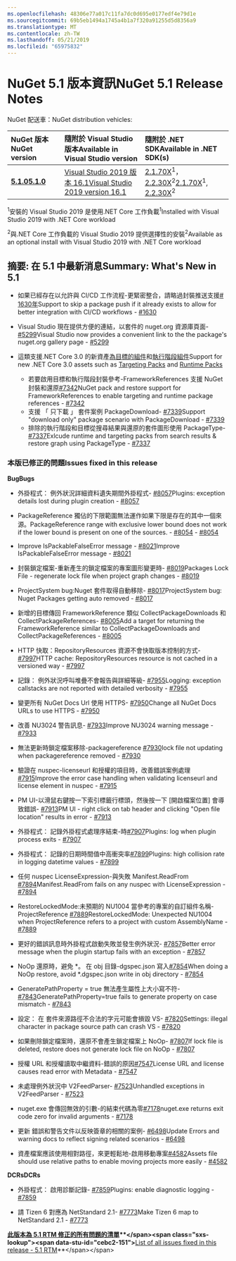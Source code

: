 ```yaml
---
ms.openlocfilehash: 48306e77a017c11fa7dc0d695e0177edf4e79d1e
ms.sourcegitcommit: 69b5eb1494a1745a4b1a7f320a91255d5d8356a9
ms.translationtype: MT
ms.contentlocale: zh-TW
ms.lasthandoff: 05/21/2019
ms.locfileid: "65975832"
---
```

# <a name="nuget-51-release-notes"></a><span data-ttu-id="cebc2-101">NuGet 5.1 版本資訊</span><span class="sxs-lookup"><span data-stu-id="cebc2-101">NuGet 5.1 Release Notes</span></span>

<span data-ttu-id="cebc2-102">NuGet 配送車：</span><span class="sxs-lookup"><span data-stu-id="cebc2-102">NuGet distribution vehicles:</span></span>

| <span data-ttu-id="cebc2-103">NuGet 版本</span><span class="sxs-lookup"><span data-stu-id="cebc2-103">NuGet version</span></span> | <span data-ttu-id="cebc2-104">隨附於 Visual Studio 版本</span><span class="sxs-lookup"><span data-stu-id="cebc2-104">Available in Visual Studio version</span></span>| <span data-ttu-id="cebc2-105">隨附於 .NET SDK</span><span class="sxs-lookup"><span data-stu-id="cebc2-105">Available in .NET SDK(s)</span></span>|
|:---|:---|:---|
| [<span data-ttu-id="cebc2-106">**5.1.0**</span><span class="sxs-lookup"><span data-stu-id="cebc2-106">**5.1.0**</span></span>](https://nuget.org/downloads) | [<span data-ttu-id="cebc2-107">Visual Studio 2019 版本 16.1</span><span class="sxs-lookup"><span data-stu-id="cebc2-107">Visual Studio 2019 version 16.1</span></span>](https://visualstudio.microsoft.com/downloads/) | <span data-ttu-id="cebc2-108">[2.1.70X](https://dotnet.microsoft.com/download/dotnet-core/2.1)<sup>1</sup>， [2.2.30X](https://dotnet.microsoft.com/download/dotnet-core/2.2)<sup>2</sup></span><span class="sxs-lookup"><span data-stu-id="cebc2-108">[2.1.70X](https://dotnet.microsoft.com/download/dotnet-core/2.1)<sup>1</sup>, [2.2.30X](https://dotnet.microsoft.com/download/dotnet-core/2.2)<sup>2</sup></span></span> |

<span data-ttu-id="cebc2-109"><sup>1</sup>安裝的 Visual Studio 2019 是使用.NET Core 工作負載</span><span class="sxs-lookup"><span data-stu-id="cebc2-109"><sup>1</sup>Installed with Visual Studio 2019 with .NET Core workload</span></span> 

<span data-ttu-id="cebc2-110"><sup>2</sup>與.NET Core 工作負載的 Visual Studio 2019 提供選擇性的安裝</span><span class="sxs-lookup"><span data-stu-id="cebc2-110"><sup>2</sup>Available as an optional install with Visual Studio 2019 with .NET Core workload</span></span>

## <a name="summary-whats-new-in-51"></a><span data-ttu-id="cebc2-111">摘要: 在 5.1 中最新消息</span><span class="sxs-lookup"><span data-stu-id="cebc2-111">Summary: What's New in 5.1</span></span>

* <span data-ttu-id="cebc2-112">如果已經存在以允許與 CI/CD 工作流程-更緊密整合，請略過封裝推送支援[# 1630年](https://github.com/NuGet/Home/issues/1630#issuecomment-483461100)</span><span class="sxs-lookup"><span data-stu-id="cebc2-112">Support to skip a package push if it already exists to allow for better integration with CI/CD workflows - [#1630](https://github.com/NuGet/Home/issues/1630#issuecomment-483461100)</span></span>

* <span data-ttu-id="cebc2-113">Visual Studio 現在提供方便的連結，以套件的 nuget.org 資源庫頁面- [#5299](https://github.com/NuGet/Home/issues/5299#issuecomment-494458510)</span><span class="sxs-lookup"><span data-stu-id="cebc2-113">Visual Studio now provides a convenient link to the the package's nuget.org gallery page - [#5299](https://github.com/NuGet/Home/issues/5299#issuecomment-494458510)</span></span>

* <span data-ttu-id="cebc2-114">這類支援.NET Core 3.0 的新資產[為目標的組件](https://github.com/dotnet/cli/issues/10006)和[執行階段組件](https://github.com/dotnet/cli/issues/10007)</span><span class="sxs-lookup"><span data-stu-id="cebc2-114">Support for new .NET Core 3.0 assets such as [Targeting Packs](https://github.com/dotnet/cli/issues/10006) and [Runtime Packs](https://github.com/dotnet/cli/issues/10007)</span></span>
  * <span data-ttu-id="cebc2-115">若要啟用目標和執行階段封裝參考-FrameworkReferences 支援 NuGet 封裝和還原[#7342](https://github.com/NuGet/Home/issues/7342)</span><span class="sxs-lookup"><span data-stu-id="cebc2-115">NuGet pack and restore support for FrameworkReferences to enable targeting and runtime package references - [#7342](https://github.com/NuGet/Home/issues/7342)</span></span>
  * <span data-ttu-id="cebc2-116">支援 「 只下載 」 套件案例 PackageDownload- [#7339](https://github.com/NuGet/Home/issues/7339)</span><span class="sxs-lookup"><span data-stu-id="cebc2-116">Support "download only" package scenario with PackageDownload - [#7339](https://github.com/NuGet/Home/issues/7339)</span></span>
  * <span data-ttu-id="cebc2-117">排除的執行階段和目標從搜尋結果與還原的套件圖形使用 PackageType- [#7337](https://github.com/NuGet/Home/issues/7337)</span><span class="sxs-lookup"><span data-stu-id="cebc2-117">Exlcude runtime and targeting packs from search results & restore graph using PackageType - [#7337](https://github.com/NuGet/Home/issues/7337)</span></span>

### <a name="issues-fixed-in-this-release"></a><span data-ttu-id="cebc2-118">本版已修正的問題</span><span class="sxs-lookup"><span data-stu-id="cebc2-118">Issues fixed in this release</span></span>

<span data-ttu-id="cebc2-119">**Bug**</span><span class="sxs-lookup"><span data-stu-id="cebc2-119">**Bugs**</span></span>

* <span data-ttu-id="cebc2-120">外掛程式： 例外狀況詳細資料遺失期間外掛程式- [#8057](https://github.com/NuGet/Home/issues/8057)</span><span class="sxs-lookup"><span data-stu-id="cebc2-120">Plugins:  exception details lost during plugin creation - [#8057](https://github.com/NuGet/Home/issues/8057)</span></span>

* <span data-ttu-id="cebc2-121">PackageReference 獨佔的下限範圍無法運作如果下限是存在的其中一個來源。</span><span class="sxs-lookup"><span data-stu-id="cebc2-121">PackageReference range with exclusive lower bound does not work if the lower bound is present on one of the sources.</span></span><span data-ttu-id="cebc2-122"> - [#8054](https://github.com/NuGet/Home/issues/8054)</span><span class="sxs-lookup"><span data-stu-id="cebc2-122"> - [#8054](https://github.com/NuGet/Home/issues/8054)</span></span>

* <span data-ttu-id="cebc2-123">Improve IsPackableFalseError message - [#8021](https://github.com/NuGet/Home/issues/8021)</span><span class="sxs-lookup"><span data-stu-id="cebc2-123">Improve IsPackableFalseError message - [#8021](https://github.com/NuGet/Home/issues/8021)</span></span>

* <span data-ttu-id="cebc2-124">封裝鎖定檔案-重新產生的鎖定檔案的專案圖形變更時- [#8019](https://github.com/NuGet/Home/issues/8019)</span><span class="sxs-lookup"><span data-stu-id="cebc2-124">Packages Lock File - regenerate lock file when project graph changes - [#8019](https://github.com/NuGet/Home/issues/8019)</span></span>

* <span data-ttu-id="cebc2-125">ProjectSystem bug:Nuget 套件取得自動移除- [#8017](https://github.com/NuGet/Home/issues/8017)</span><span class="sxs-lookup"><span data-stu-id="cebc2-125">ProjectSystem bug: Nuget Packages getting auto removed - [#8017](https://github.com/NuGet/Home/issues/8017)</span></span>

* <span data-ttu-id="cebc2-126">新增的目標傳回 FrameworkReference 類似 CollectPackageDownloads 和 CollectPackageReferences- [#8005](https://github.com/NuGet/Home/issues/8005)</span><span class="sxs-lookup"><span data-stu-id="cebc2-126">Add a target for returning the FrameworkReference similar to CollectPackageDownloads and CollectPackageReferences - [#8005](https://github.com/NuGet/Home/issues/8005)</span></span>

* <span data-ttu-id="cebc2-127">HTTP 快取：RepositoryResources 資源不會快取版本控制的方式- [#7997](https://github.com/NuGet/Home/issues/7997)</span><span class="sxs-lookup"><span data-stu-id="cebc2-127">HTTP cache:  RepositoryResources resource is not cached in a versioned way - [#7997](https://github.com/NuGet/Home/issues/7997)</span></span>

* <span data-ttu-id="cebc2-128">記錄： 例外狀況呼叫堆疊不會報告與詳細等級- [#7955](https://github.com/NuGet/Home/issues/7955)</span><span class="sxs-lookup"><span data-stu-id="cebc2-128">Logging:  exception callstacks are not reported with detailed verbosity - [#7955](https://github.com/NuGet/Home/issues/7955)</span></span>

* <span data-ttu-id="cebc2-129">變更所有 NuGet Docs Url 使用 HTTPS- [#7950](https://github.com/NuGet/Home/issues/7950)</span><span class="sxs-lookup"><span data-stu-id="cebc2-129">Change all NuGet Docs URLs to use HTTPS - [#7950](https://github.com/NuGet/Home/issues/7950)</span></span>

* <span data-ttu-id="cebc2-130">改善 NU3024 警告訊息- [#7933](https://github.com/NuGet/Home/issues/7933)</span><span class="sxs-lookup"><span data-stu-id="cebc2-130">Improve NU3024 warning message - [#7933](https://github.com/NuGet/Home/issues/7933)</span></span>

* <span data-ttu-id="cebc2-131">無法更新時鎖定檔案移除-packagereference [#7930](https://github.com/NuGet/Home/issues/7930)</span><span class="sxs-lookup"><span data-stu-id="cebc2-131">lock file not updating when packagereference removed - [#7930](https://github.com/NuGet/Home/issues/7930)</span></span>

* <span data-ttu-id="cebc2-132">驗證在 nuspec-licenseurl 和授權的項目時，改善錯誤案例處理[#7915](https://github.com/NuGet/Home/issues/7915)</span><span class="sxs-lookup"><span data-stu-id="cebc2-132">Improve the error case handling when validating licenseurl and license element in nuspec - [#7915](https://github.com/NuGet/Home/issues/7915)</span></span>

* <span data-ttu-id="cebc2-133">PM UI-以滑鼠右鍵按一下索引標籤行標頭，然後按一下 [開啟檔案位置] 會導致錯誤- [#7913](https://github.com/NuGet/Home/issues/7913)</span><span class="sxs-lookup"><span data-stu-id="cebc2-133">PM UI - right click on tab header and clicking "Open file location" results in error - [#7913](https://github.com/NuGet/Home/issues/7913)</span></span>

* <span data-ttu-id="cebc2-134">外掛程式： 記錄外掛程式處理序結束-時[#7907](https://github.com/NuGet/Home/issues/7907)</span><span class="sxs-lookup"><span data-stu-id="cebc2-134">Plugins:  log when plugin process exits - [#7907](https://github.com/NuGet/Home/issues/7907)</span></span>

* <span data-ttu-id="cebc2-135">外掛程式： 記錄的日期時間值中高衝突率[#7899](https://github.com/NuGet/Home/issues/7899)</span><span class="sxs-lookup"><span data-stu-id="cebc2-135">Plugins:  high collision rate in logging datetime values - [#7899](https://github.com/NuGet/Home/issues/7899)</span></span>

* <span data-ttu-id="cebc2-136">任何 nuspec LicenseExpression-與失敗 Manifest.ReadFrom [#7894](https://github.com/NuGet/Home/issues/7894)</span><span class="sxs-lookup"><span data-stu-id="cebc2-136">Manifest.ReadFrom fails on any nuspec with LicenseExpression - [#7894](https://github.com/NuGet/Home/issues/7894)</span></span>

* <span data-ttu-id="cebc2-137">RestoreLockedMode:未預期的 NU1004 當參考的專案的自訂組件名稱-ProjectReference [#7889](https://github.com/NuGet/Home/issues/7889)</span><span class="sxs-lookup"><span data-stu-id="cebc2-137">RestoreLockedMode: Unexpected NU1004 when ProjectReference refers to a project with custom AssemblyName - [#7889](https://github.com/NuGet/Home/issues/7889)</span></span>

* <span data-ttu-id="cebc2-138">更好的錯誤訊息時外掛程式啟動失敗並發生例外狀況- [#7857](https://github.com/NuGet/Home/issues/7857)</span><span class="sxs-lookup"><span data-stu-id="cebc2-138">Better error message when the plugin startup fails with an exception - [#7857](https://github.com/NuGet/Home/issues/7857)</span></span>

* <span data-ttu-id="cebc2-139">NoOp 還原時，避免 \*。 在 obj 目錄-dgspec.json 寫入[#7854](https://github.com/NuGet/Home/issues/7854)</span><span class="sxs-lookup"><span data-stu-id="cebc2-139">When doing a NoOp restore, avoid \*.dgspec.json write in obj directory - [#7854](https://github.com/NuGet/Home/issues/7854)</span></span>

* <span data-ttu-id="cebc2-140">GeneratePathProperty = true 無法產生屬性上大小寫不符- [#7843](https://github.com/NuGet/Home/issues/7843)</span><span class="sxs-lookup"><span data-stu-id="cebc2-140">GeneratePathProperty=true fails to generate property on case mismatch - [#7843](https://github.com/NuGet/Home/issues/7843)</span></span>

* <span data-ttu-id="cebc2-141">設定： 在 套件來源路徑不合法的字元可能會損毀 VS- [#7820](https://github.com/NuGet/Home/issues/7820)</span><span class="sxs-lookup"><span data-stu-id="cebc2-141">Settings:  illegal character in package source path can crash VS - [#7820](https://github.com/NuGet/Home/issues/7820)</span></span>

* <span data-ttu-id="cebc2-142">如果刪除鎖定檔案時，還原不會產生鎖定檔案上 NoOp- [#7807](https://github.com/NuGet/Home/issues/7807)</span><span class="sxs-lookup"><span data-stu-id="cebc2-142">If lock file is deleted, restore does not generate lock file on NoOp  - [#7807](https://github.com/NuGet/Home/issues/7807)</span></span>

* <span data-ttu-id="cebc2-143">授權 URL 和授權讀取中繼資料-錯誤的原因[#7547](https://github.com/NuGet/Home/issues/7547)</span><span class="sxs-lookup"><span data-stu-id="cebc2-143">License URL and license causes read error with Metadata - [#7547](https://github.com/NuGet/Home/issues/7547)</span></span>

* <span data-ttu-id="cebc2-144">未處理例外狀況中 V2FeedParser- [#7523](https://github.com/NuGet/Home/issues/7523)</span><span class="sxs-lookup"><span data-stu-id="cebc2-144">Unhandled exceptions in V2FeedParser - [#7523](https://github.com/NuGet/Home/issues/7523)</span></span>

* <span data-ttu-id="cebc2-145">nuget.exe 會傳回無效的引數-的結束代碼為零[#7178](https://github.com/NuGet/Home/issues/7178)</span><span class="sxs-lookup"><span data-stu-id="cebc2-145">nuget.exe returns exit code zero for invalid arguments - [#7178](https://github.com/NuGet/Home/issues/7178)</span></span>

* <span data-ttu-id="cebc2-146">更新 錯誤和警告文件以反映簽章的相關的案例- [#6498](https://github.com/NuGet/Home/issues/6498)</span><span class="sxs-lookup"><span data-stu-id="cebc2-146">Update Errors and warning docs to reflect signing related scenarios - [#6498](https://github.com/NuGet/Home/issues/6498)</span></span>

* <span data-ttu-id="cebc2-147">資產檔案應該使用相對路徑，來更輕鬆地-啟用移動專案[#4582](https://github.com/NuGet/Home/issues/4582)</span><span class="sxs-lookup"><span data-stu-id="cebc2-147">Assets file should use relative paths to enable moving projects more easily - [#4582](https://github.com/NuGet/Home/issues/4582)</span></span>

<span data-ttu-id="cebc2-148">**DCRs**</span><span class="sxs-lookup"><span data-stu-id="cebc2-148">**DCRs**</span></span>

* <span data-ttu-id="cebc2-149">外掛程式： 啟用診斷記錄- [#7859](https://github.com/NuGet/Home/issues/7859)</span><span class="sxs-lookup"><span data-stu-id="cebc2-149">Plugins:  enable diagnostic logging - [#7859](https://github.com/NuGet/Home/issues/7859)</span></span>

* <span data-ttu-id="cebc2-150">請 Tizen 6 對應為 NetStandard 2.1- [#7773](https://github.com/NuGet/Home/issues/7773)</span><span class="sxs-lookup"><span data-stu-id="cebc2-150">Make Tizen 6 map to NetStandard 2.1 - [#7773](https://github.com/NuGet/Home/issues/7773)</span></span>

<span data-ttu-id="cebc2-151">**[此版本為 5.1 RTM 修正的所有問題的清單](https://github.com/nuget/home/issues?q=is%3Aissue+is%3Aclosed+milestone%3A%225.1")**</span><span class="sxs-lookup"><span data-stu-id="cebc2-151">**[List of all issues fixed in this release - 5.1 RTM](https://github.com/nuget/home/issues?q=is%3Aissue+is%3Aclosed+milestone%3A%225.1")**</span></span>
